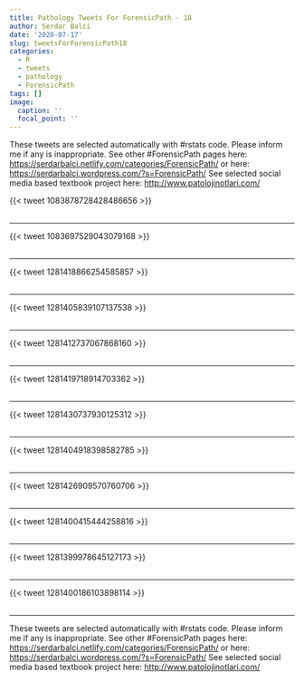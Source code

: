 ```yaml
---
title: Pathology Tweets For ForensicPath - 18
author: Serdar Balci
date: '2020-07-17'
slug: tweetsForForensicPath18
categories:
  - R
  - tweets
  - pathology
  - ForensicPath
tags: []
image:
  caption: ''
  focal_point: ''
---
```



These tweets are selected automatically with #rstats code. Please inform me if any is inappropriate.
See other #ForensicPath pages here: https://serdarbalci.netlify.com/categories/ForensicPath/  or here: https://serdarbalci.wordpress.com/?s=ForensicPath/ 
See selected social media based textbook project here: http://www.patolojinotlari.com/

{{< tweet 1083878728428486656 >}}
<br>
<br>
<hr>
{{< tweet 1083697529043079168 >}}
<br>
<br>
<hr>
{{< tweet 1281418866254585857 >}}
<br>
<br>
<hr>
{{< tweet 1281405839107137538 >}}
<br>
<br>
<hr>
{{< tweet 1281412737067868160 >}}
<br>
<br>
<hr>
{{< tweet 1281419718914703362 >}}
<br>
<br>
<hr>
{{< tweet 1281430737930125312 >}}
<br>
<br>
<hr>
{{< tweet 1281404918398582785 >}}
<br>
<br>
<hr>
{{< tweet 1281426909570760706 >}}
<br>
<br>
<hr>
{{< tweet 1281400415444258816 >}}
<br>
<br>
<hr>
{{< tweet 1281399978645127173 >}}
<br>
<br>
<hr>
{{< tweet 1281400186103898114 >}}
<br>
<br>
<hr>


These tweets are selected automatically with #rstats code. Please inform me if any is inappropriate.
See other #ForensicPath pages here: https://serdarbalci.netlify.com/categories/ForensicPath/  or here: https://serdarbalci.wordpress.com/?s=ForensicPath/ 
See selected social media based textbook project here: http://www.patolojinotlari.com/

